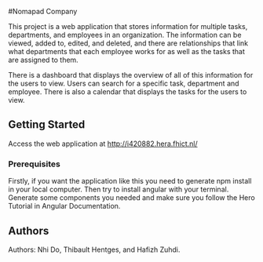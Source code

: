 #Nomapad Company

This project is a web application that stores information for multiple tasks, departments, and employees in an organization. The information can be viewed, added to, edited, and deleted, and there are relationships that link what departments that each employee works for as well as the tasks that are assigned to them.

There is a dashboard that displays the overview of all of this information for the users to view. Users can search for a specific task, department and employee. There is also a calendar that displays the tasks for the users to view.

## Getting Started

Access the web application at http://i420882.hera.fhict.nl/

### Prerequisites

Firstly, if you want the application like this you need to generate npm install in your local computer. Then try to install angular with your terminal. Generate some components you needed and make sure you follow the Hero Tutorial in Angular Documentation.

## Authors
Authors: Nhi Do, Thibault Hentges, and Hafizh Zuhdi.